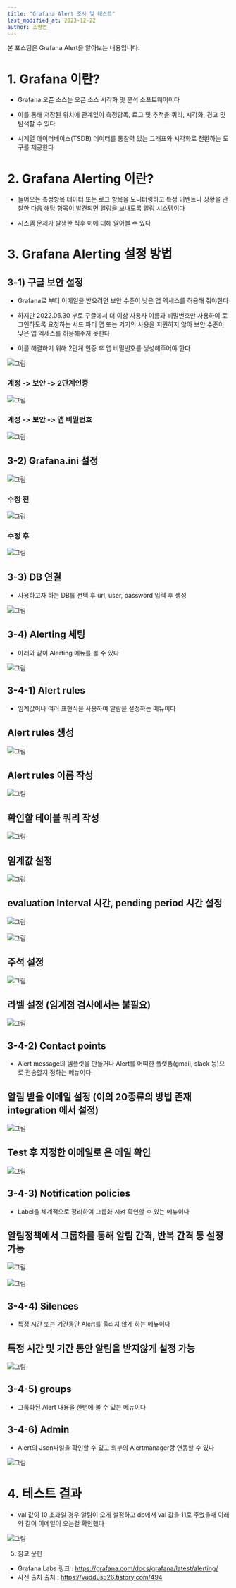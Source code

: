 ```yaml
---
title: "Grafana Alert 조사 및 테스트"
last_modified_at: 2023-12-22
author: 조평연
---
```


본 포스팅은 Grafana Alert을 알아보는 내용입니다.

# 1. Grafana 이란?
- Grafana 오픈 소스는 오픈 소스 시각화 및 분석 소프트웨어이다

- 이를 통해 저장된 위치에 관계없이 측정항목, 로그 및 추적을 쿼리, 시각화, 경고 및 탐색할 수 있다 

- 시계열 데이터베이스(TSDB) 데이터를 통찰력 있는 그래프와 시각화로 전환하는 도구를 제공한다

# 2. Grafana Alerting 이란?
- 들어오는 측정항목 데이터 또는 로그 항목을 모니터링하고 특정 이벤트나 상황을 관찰한 다음 해당 항목이 발견되면 알림을 보내도록 알림 시스템이다

- 시스템 문제가 발생한 직후 이에 대해 알아볼 수 있다

# 3. Grafana Alerting 설정 방법
## 3-1) 구글 보안 설정
- Grafana로 부터 이메일을 받으려면 보안 수준이 낮은 앱 엑세스를 허용해 줘야한다

- 하지만 2022.05.30 부로 구글에서 더 이상 사용자 이름과 비밀번호만 사용하여 로그인하도록 요청하는 서드 파티 앱 또는 기기의 사용을 지원하지 않아 보안 수준이 낮은 앱 엑세스를 허용해주지 못한다

- 이를 해결하기 위해 2단계 인증 후 앱 비밀번호를 생성해주어야 한다

![그림](https://img1.daumcdn.net/thumb/R1280x0/?scode=mtistory2&fname=https%3A%2F%2Fblog.kakaocdn.net%2Fdn%2FXE9Z0%2FbtsBrMro8zk%2Fg4yyIdmjFT1lkuYmxI6hx1%2Fimg.png)
<br>

### 계정 -> 보안 -> 2단계인증

![그림](https://img1.daumcdn.net/thumb/R1280x0/?scode=mtistory2&fname=https%3A%2F%2Fblog.kakaocdn.net%2Fdn%2FbLtTx8%2FbtsBq1I44yu%2FCHRbwQEAEE8eVJ3owQkw8k%2Fimg.png)
<br>

### 계정 -> 보안 -> 앱 비밀번호

![그림](https://img1.daumcdn.net/thumb/R1280x0/?scode=mtistory2&fname=https%3A%2F%2Fblog.kakaocdn.net%2Fdn%2Fv8M6X%2FbtsBrfN1Xdl%2FisJKIv3iaNy5I2jpZW4nGk%2Fimg.png)
<br>

## 3-2) Grafana.ini 설정
![그림](https://img1.daumcdn.net/thumb/R1280x0/?scode=mtistory2&fname=https%3A%2F%2Fblog.kakaocdn.net%2Fdn%2FceoxYh%2FbtsBG5YoWBM%2FRjsiLYvZbiyd6B2nrVrKsk%2Fimg.png)
<br>

### 수정 전
![그림](https://img1.daumcdn.net/thumb/R1280x0/?scode=mtistory2&fname=https%3A%2F%2Fblog.kakaocdn.net%2Fdn%2FcYHspc%2FbtsBog74nPw%2FitJRZRPyYRqhRdbvFfBPKK%2Fimg.png)
<br>

### 수정 후
![그림](https://img1.daumcdn.net/thumb/R1280x0/?scode=mtistory2&fname=https%3A%2F%2Fblog.kakaocdn.net%2Fdn%2Fbmr2rR%2FbtsBtJOKjyP%2FkDMKs46W04uIjO7QNeDmuk%2Fimg.png)
<br>

## 3-3) DB 연결
- 사용하고자 하는 DB를 선택 후 url, user, password 입력 후 생성

![그림](https://img1.daumcdn.net/thumb/R1280x0/?scode=mtistory2&fname=https%3A%2F%2Fblog.kakaocdn.net%2Fdn%2FBFL2H%2FbtsBrMrpQ33%2FS632lEnsmBVnj3YrUQD4x0%2Fimg.png)
<br>

## 3-4) Alerting 세팅
- 아래와 같이 Alerting 메뉴를 볼 수 있다

![그림](https://img1.daumcdn.net/thumb/R1280x0/?scode=mtistory2&fname=https%3A%2F%2Fblog.kakaocdn.net%2Fdn%2FdTNJWX%2FbtsBgwXOS0L%2FTuV6K8ZK20vjckwiG9xFY1%2Fimg.png)
<br>

## 3-4-1) Alert rules
- 임계값이나 여러 표현식을 사용하여 알람을 설정하는 메뉴이다

## Alert rules 생성
![그림](https://img1.daumcdn.net/thumb/R1280x0/?scode=mtistory2&fname=https%3A%2F%2Fblog.kakaocdn.net%2Fdn%2FYNJc1%2FbtsBqtF0pTN%2FrmZZiJpKX5DMU3k9aqnB10%2Fimg.png)
<br>

## Alert rules 이름 작성
![그림](https://img1.daumcdn.net/thumb/R1280x0/?scode=mtistory2&fname=https%3A%2F%2Fblog.kakaocdn.net%2Fdn%2Fbc8zMo%2FbtsBqJPmQBK%2FHwdyLI1vL4hiEk9wk1FJbK%2Fimg.png)
<br>

## 확인할 테이블 쿼리 작성
![그림](https://img1.daumcdn.net/thumb/R1280x0/?scode=mtistory2&fname=https%3A%2F%2Fblog.kakaocdn.net%2Fdn%2FzDGnv%2FbtsBqC3TbXL%2FikHTQ0Ve0O0jXP3yiVvFCk%2Fimg.png)
<br>

## 임계값 설정
![그림](https://img1.daumcdn.net/thumb/R1280x0/?scode=mtistory2&fname=https%3A%2F%2Fblog.kakaocdn.net%2Fdn%2FdrGApz%2FbtsButEBG1C%2FuzA5Ia7NLRnJepvpBRBwz0%2Fimg.png)
<br>

## evaluation Interval 시간, pending period 시간 설정
![그림](https://img1.daumcdn.net/thumb/R1280x0/?scode=mtistory2&fname=https%3A%2F%2Fblog.kakaocdn.net%2Fdn%2FbzSFiE%2FbtsBqtTzn0s%2F0LunJqwpChOqj1nKuS8sFK%2Fimg.png)
<br>
<br>
![그림](https://img1.daumcdn.net/thumb/R1280x0/?scode=mtistory2&fname=https%3A%2F%2Fblog.kakaocdn.net%2Fdn%2Fllses%2FbtsBuxfRGih%2FDVou6oXGcc3R4ASc8J9QB0%2Fimg.png)
<br>

## 주석 설정
![그림](https://img1.daumcdn.net/thumb/R1280x0/?scode=mtistory2&fname=https%3A%2F%2Fblog.kakaocdn.net%2Fdn%2FbJTgjh%2FbtsBuowHTdR%2F51aqFTvBpsknscKzmdQA5K%2Fimg.png)
<br>

## 라벨 설정 (임계점 검사에서는 불필요)
![그림](https://img1.daumcdn.net/thumb/R1280x0/?scode=mtistory2&fname=https%3A%2F%2Fblog.kakaocdn.net%2Fdn%2FcHH7Uw%2FbtsButLnn2a%2FKhuP5uZHmOz1fyeOw3l09k%2Fimg.png)
<br>

## 3-4-2) Contact points
- Alert message의 템플릿을 만들거나 Alert를 어떠한 플랫폼(gmail, slack 등)으로 전송할지 정하는 메뉴이다

## 알림 받을 이메일 설정 (이외 20종류의 방법 존재 integration 에서 설정)
![그림](https://img1.daumcdn.net/thumb/R1280x0/?scode=mtistory2&fname=https%3A%2F%2Fblog.kakaocdn.net%2Fdn%2FkIsx7%2FbtsBuzLvNoD%2FI6iXmtO0GhfOPKUiScznjk%2Fimg.png)
<br>

## Test 후 지정한 이메일로 온 메일 확인
![그림](https://img1.daumcdn.net/thumb/R1280x0/?scode=mtistory2&fname=https%3A%2F%2Fblog.kakaocdn.net%2Fdn%2FbClCqK%2FbtsBueukggi%2Fg9xAIJDENIaW6NQp4jfFh1%2Fimg.png)
<br>

## 3-4-3) Notification policies
- Label을 체계적으로 정리하여 그룹화 시켜 확인할 수 있는 메뉴이다

## 알림정책에서 그룹화를 통해 알림 간격, 반복 간격 등 설정 가능
![그림](https://img1.daumcdn.net/thumb/R1280x0/?scode=mtistory2&fname=https%3A%2F%2Fblog.kakaocdn.net%2Fdn%2FtxBBq%2FbtsBr6wAdwB%2FDxfn4kFLL1sdkdebQ13lWK%2Fimg.png)
<br>
<br>
![그림](https://img1.daumcdn.net/thumb/R1280x0/?scode=mtistory2&fname=https%3A%2F%2Fblog.kakaocdn.net%2Fdn%2F1mGDv%2FbtsBla8iU9z%2FmiKaxYUbyH0P3DCzUG4fA0%2Fimg.png)
<br>

## 3-4-4) Silences
- 특정 시간 또는 기간동안 Alert를 울리지 않게 하는 메뉴이다

## 특정 시간 및 기간 동안 알림을 받지않게 설정 가능
![그림](https://img1.daumcdn.net/thumb/R1280x0/?scode=mtistory2&fname=https%3A%2F%2Fblog.kakaocdn.net%2Fdn%2FbubHLF%2FbtsBq1bkxI7%2FvbqgpkKkfk3OVvoCG77zak%2Fimg.png)
<br>

## 3-4-5) groups
- 그룹화된 Alert 내용을 한번에 볼 수 있는 메뉴이다

## 3-4-6) Admin
- Alert의 Json파일을 확인할 수 있고 외부의 Alertmanager랑 연동할 수 있다

![그림](https://img1.daumcdn.net/thumb/R1280x0/?scode=mtistory2&fname=https%3A%2F%2Fblog.kakaocdn.net%2Fdn%2FxRIxA%2FbtsBmSGoxBw%2F0eAXQfLCrdrQDKRvqrkGlk%2Fimg.png)
<br>

# 4. 테스트 결과
- val 값이 10 초과일 경우 알림이 오게 설정하고 db에서 val 값을 11로 주었을때 아래와 같이 이메일이 오는걸 확인했다

![그림](https://img1.daumcdn.net/thumb/R1280x0/?scode=mtistory2&fname=https%3A%2F%2Fblog.kakaocdn.net%2Fdn%2F5g8V0%2FbtsBtGYRGsY%2F4EwhqHMcwDFTEajbKQRCO0%2Fimg.png)
<br>

5. 참고 문헌
- Grafana Labs 링크 : https://grafana.com/docs/grafana/latest/alerting/
- 사진 출처 출처 : https://vuddus526.tistory.com/494